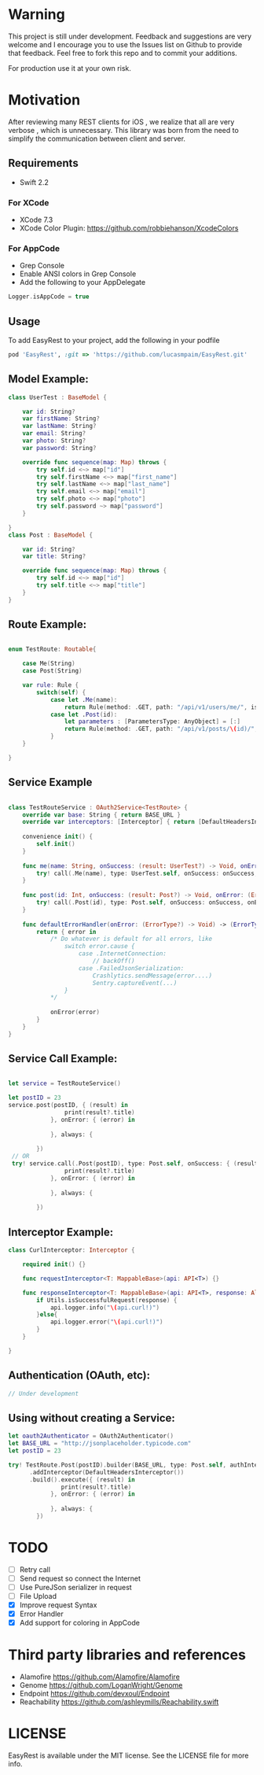 # Warning
This project is still under development. Feedback and suggestions are very welcome and I encourage you to use the Issues list on Github to provide that feedback.
Feel free to fork this repo and to commit your additions.

For production use it at your own risk.

# Motivation
After reviewing many REST clients for iOS , we realize that all are very verbose , which is unnecessary.
This library was born from the need to simplify the communication between client and server.

## Requirements
 - Swift 2.2
 
### For XCode
 - XCode 7.3
 - XCode Color Plugin: https://github.com/robbiehanson/XcodeColors

### For AppCode
 - Grep Console
 - Enable ANSI colors in Grep Console
 - Add the following to your AppDelegate
 
 ```swift
 Logger.isAppCode = true
 ```
 
## Usage
To add EasyRest to your project, add the following in your podfile

```Ruby
pod 'EasyRest', :git => 'https://github.com/lucasmpaim/EasyRest.git'
```

## Model Example:
```swift
class UserTest : BaseModel {

    var id: String?
    var firstName: String?
    var lastName: String?
    var email: String?
    var photo: String?
    var password: String?

    override func sequence(map: Map) throws {
        try self.id <~> map["id"]
        try self.firstName <~> map["first_name"]
        try self.lastName <~> map["last_name"]
        try self.email <~> map["email"]
        try self.photo <~> map["photo"]
        try self.password ~> map["password"]
    }

}
class Post : BaseModel {

    var id: String?
    var title: String?

    override func sequence(map: Map) throws {
        try self.id <~> map["id"]
        try self.title <~> map["title"]
    }
}
```

## Route Example:
```swift

enum TestRoute: Routable{

    case Me(String)
    case Post(String)

    var rule: Rule {
        switch(self) {
            case let .Me(name):
                return Rule(method: .GET, path: "/api/v1/users/me/", isAuthenticable: true, parameters: [.Query : ["name": name]])
            case let .Post(id):
                let parameters : [ParametersType: AnyObject] = [:]
                return Rule(method: .GET, path: "/api/v1/posts/\(id)/", isAuthenticable: true, parameters: parameters)
            }
    }

}

```

## Service Example
```swift

class TestRouteService : OAuth2Service<TestRoute> {
    override var base: String { return BASE_URL }
    override var interceptors: [Interceptor] { return [DefaultHeadersInterceptor()] }
    
    convenience init() {
        self.init()
    }
    
    func me(name: String, onSuccess: (result: UserTest?) -> Void, onError: (ErrorType?) -> Void, always: () -> Void) {
        try! call(.Me(name), type: UserTest.self, onSuccess: onSuccess, onError: defaultErrorHandler(onError), always: always)
    }
    
    func post(id: Int, onSuccess: (result: Post?) -> Void, onError: (ErrorType?) -> Void, always: () -> Void) {
        try! call(.Post(id), type: Post.self, onSuccess: onSuccess, onError: defaultErrorHandler(onError), always: always)
    }
    
    func defaultErrorHandler(onError: (ErrorType?) -> Void) -> (ErrorType?) -> Void {
        return { error in
            /* Do whatever is default for all errors, like
                switch error.cause {
                    case .InternetConnection:
                        // backOff()
                    case .FailedJsonSerialization:
                        Crashlytics.sendMessage(error....)
                        Sentry.captureEvent(...)
                }
            */
            
            onError(error)
        }
    }
}
```

## Service Call Example:
```swift

let service = TestRouteService()

let postID = 23
service.post(postID, { (result) in
                print(result?.title)
            }, onError: { (error) in
                
            }, always: {
            
        })
 // OR
 try! service.call(.Post(postID), type: Post.self, onSuccess: { (result) in
                print(result?.title)
            }, onError: { (error) in
                
            }, always: {
            
        })
```

## Interceptor Example:

```swift
class CurlInterceptor: Interceptor {

    required init() {}

    func requestInterceptor<T: MappableBase>(api: API<T>) {}

    func responseInterceptor<T: MappableBase>(api: API<T>, response: Alamofire.Response<AnyObject, NSError>) {
        if Utils.isSuccessfulRequest(response) {
            api.logger.info("\(api.curl!)")
        }else{
            api.logger.error("\(api.curl!)")
        }
    }

}
```
## Authentication (OAuth, etc):
```swift
// Under development
```

## Using without creating a Service:
```swift
let oauth2Authenticator = OAuth2Authenticator()
let BASE_URL = "http://jsonplaceholder.typicode.com"
let postID = 23

try! TestRoute.Post(postID).builder(BASE_URL, type: Post.self, authInterceptor: oauth2Authenticator)
      .addInterceptor(DefaultHeadersInterceptor())
      .build().execute({ (result) in
               print(result?.title)
            }, onError: { (error) in
                
            }, always: {
        })
```

# TODO
- [ ] Retry call
- [ ] Send request so connect the Internet
- [ ] Use PureJSon serializer in request
- [ ] File Upload
- [X] Improve request Syntax
- [X] Error Handler
- [X] Add support for coloring in AppCode

# Third party libraries and references
- Alamofire    https://github.com/Alamofire/Alamofire
- Genome       https://github.com/LoganWright/Genome
- Endpoint     https://github.com/devxoul/Endpoint
- Reachability https://github.com/ashleymills/Reachability.swift

# LICENSE
EasyRest is available under the MIT license. See the LICENSE file for more info.
